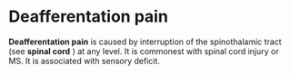 # Deafferentation pain

**Deafferentation pain** is caused by interruption of the spinothalamic
tract (see **spinal cord** ) at any level. It is commonest with spinal
cord injury or MS. It is associated with sensory deficit.
